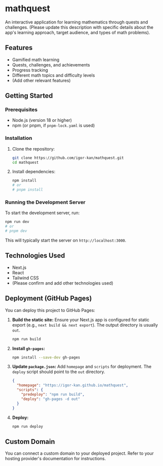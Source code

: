 # mathquest

An interactive application for learning mathematics through quests and challenges. (Please update this description with specific details about the app's learning approach, target audience, and types of math problems).

## Features
- Gamified math learning
- Quests, challenges, and achievements
- Progress tracking
- Different math topics and difficulty levels
- (Add other relevant features)

## Getting Started

### Prerequisites
- Node.js (version 18 or higher)
- npm (or pnpm, if `pnpm-lock.yaml` is used)

### Installation
1. Clone the repository:
    ```bash
    git clone https://github.com/igor-kan/mathquest.git
    cd mathquest
    ```
2. Install dependencies:
    ```bash
    npm install 
    # or
    # pnpm install
    ```

### Running the Development Server
To start the development server, run:
```bash
npm run dev
# or
# pnpm dev
```
This will typically start the server on `http://localhost:3000`.

## Technologies Used
- Next.js
- React
- Tailwind CSS
- (Please confirm and add other technologies used)

## Deployment (GitHub Pages)

You can deploy this project to GitHub Pages:

1. **Build the static site:**
   Ensure your Next.js app is configured for static export (e.g., `next build && next export`). The output directory is usually `out`.
    ```bash
    npm run build
    ```
2. **Install `gh-pages`:**
    ```bash
    npm install --save-dev gh-pages
    ```
3. **Update `package.json`:**
    Add `homepage` and `scripts` for deployment. The `deploy` script should point to the `out` directory.
    ```json
    {
      "homepage": "https://igor-kan.github.io/mathquest",
      "scripts": {
        "predeploy": "npm run build", 
        "deploy": "gh-pages -d out" 
      }
    }
    ```
4. **Deploy:**
    ```bash
    npm run deploy
    ```

## Custom Domain
You can connect a custom domain to your deployed project. Refer to your hosting provider's documentation for instructions. 